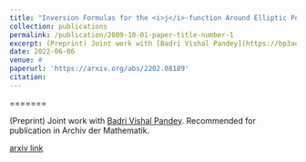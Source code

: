 ```yaml
---
title: "Inversion Formulas for the <i>j</i>-function Around Elliptic Points"
collection: publications
permalink: /publication/2009-10-01-paper-title-number-1
excerpt: (Preprint) Joint work with [Badri Vishal Pandey](https://bp3aq.github.io/).
date: 2022-06-06
venue: #
paperurl: 'https://arxiv.org/abs/2202.08189'
citation: 
---
```


=======

(Preprint) Joint work with [Badri Vishal Pandey](https://bp3aq.github.io/). Recommended for publication in Archiv der Mathematik.

[arxiv link](https://arxiv.org/abs/2202.08189)

